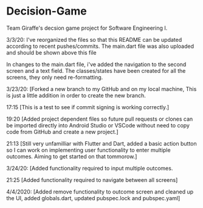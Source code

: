 # Decision-Game
Team Giraffe's decsion game project for Software Engineering I.

3/3/20: I've reorganized the files so that this README can be updated according to recent pushes/commits. The main.dart file was also uploaded and should be shown above this file

In changes to the main.dart file, i've added the navigation to the second screen and a text field. The classes/states have been created for all the screens, they only need re-formatting.

3/23/20: [Forked a new branch to my GitHub and on my local machine, This is just a little addition in order to create the new branch.

17:15 [This is a test to see if commit signing is working correctly.]


19:20 [Added project dependent files so future pull requests or clones can be imported directly into Android Studio or VSCode without need to copy code from GitHub and create a new project.]

21:13 [Still very unfamilliar with Flutter and Dart, added a basic action button so I can work on implementing user functionality to enter multiple outcomes. Aiming to get started on that tommorow.]

3/24/20: [Added functionality required to input multiple outcomes.

21:25 [Added functionality required to navigate between all screens]

4/4/2020: [Added remove functionality to outcome screen and cleaned up the UI, added globals.dart, updated pubspec.lock and pubspec.yaml]

